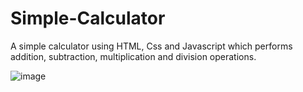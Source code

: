 # Simple-Calculator
A simple calculator using HTML, Css and Javascript which performs addition, subtraction, multiplication and division operations.

![image](https://user-images.githubusercontent.com/68848197/110234515-faa75380-7f3b-11eb-8766-83bc59479019.png)


